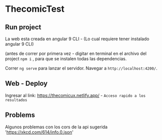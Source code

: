 # ThecomicTest


## Run project
La web esta creada en angular 9 CLI - (Lo cual requiere tener instalado angular 9 CLI)

(antes de correr por primera vez - digitar en terminal en el archivo del project `npm i` , para que se instalen todas las dependencias.

Correr `ng serve` para lanzar el servidor. Navegar a `http://localhost:4200/`.


## Web - Deploy

Ingresar al link: 
  https://thecomicux.netlify.app/ - `Acceso rapido a los resultados`


## Problems 
  Algunos problemas con los cors de la api sugerida
    'https://xkcd.com/614/info.0.json'
    
